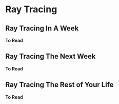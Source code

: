 # Ray Tracing

## Ray Tracing In A Week
**To Read**

## Ray Tracing The Next Week
**To Read**

## Ray Tracing The Rest of Your Life
**To Read**

